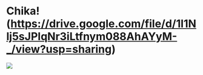 # Chika! (https://drive.google.com/file/d/1l1Nlj5sJPIqNr3iLtfnym088AhAYyM-_/view?usp=sharing)
![](https://i.imgur.com/JeGvtEL.jpg)
